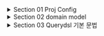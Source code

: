 <details>
<summary>Section 01 Proj Config </summary></summary>
<div markdown="1">

### build.gradle
```groovy
plugins {
	id 'java'
	id 'org.springframework.boot' version '3.0.0'
	id 'io.spring.dependency-management' version '1.1.0'
}

group = 'study'
version = '0.0.1-SNAPSHOT'
sourceCompatibility = '17'

configurations {
	compileOnly {
		extendsFrom annotationProcessor
	}
}

repositories {
	mavenCentral()
}

dependencies {
	implementation 'org.springframework.boot:spring-boot-starter-data-jpa'
	implementation 'org.springframework.boot:spring-boot-starter-web'
	compileOnly 'org.projectlombok:lombok'
	runtimeOnly 'com.h2database:h2'
	annotationProcessor 'org.projectlombok:lombok'
	testImplementation 'org.springframework.boot:spring-boot-starter-test'

	// Querydsl 추가
	implementation 'com.querydsl:querydsl-jpa:5.0.0:jakarta'
	annotationProcessor "com.querydsl:querydsl-apt:${dependencyManagement.importedProperties['querydsl.version']}:jakarta"
	annotationProcessor "jakarta.annotation:jakarta.annotation-api"
	annotationProcessor "jakarta.persistence:jakarta.persistence-api"

}

tasks.named('test') {
	useJUnitPlatform()
}
```
</div>
</details>


<details>
<summary>Section 02 domain model</summary></summary>
<div markdown="1">


![img.png](img.png)

</div>
</details>


<details>
<summary>Section 03 Querydsl 기본 문법</summary></summary>
<div markdown="1">

### JPQL 사용 예시
```java
    @Test
    public void startJPQL() throws Exception {
        Member findMember = em.createQuery("select m from Member m where m.username = :username", Member.class)
                .setParameter("username", "member1")
                .getSingleResult();
        assertThat(findMember.getUsername()).isEqualTo("member1");
     }
```

### Querydsl 사용 예시

```java
     @Test
     public void startQuerydsl() throws Exception {

         JPAQueryFactory queryFactory = new JPAQueryFactory(em);
         QMember m = new QMember("m");

         Member findMember = queryFactory
                 .select(m)
                 .from(m)
                 .where(m.username.eq("member1"))
                 .fetchOne();

         assertThat(findMember.getUsername()).isEqualTo("member1");

      }
```
- JPQL 실행 시점 오류, Querydsl 컴파일 오류
- JPQL 파라미터 바인딩 직접, Querydsl 파라미터 바인딩 자동처리
- JPAQueryFactory를 필드로 제공하면 동시성 문제는 어떻게 될까? 
  - 동시성 문제는 JPAQueryFactory를 생성할 때 제공하는 EntityManager에 달려있다.
  - 스프링 프레임워크는 여러 쓰레드에서 동시에 같은 EntityManager에 접근해도, 트랜잭션 마다 별도의 영속성 컨텍스트를 제공하기 때문에, 동시성 문제는 걱정하지 않아도 된다.

### 기본 Q-Type 활용
- Qtype이란 쿼리를 빌드하기 위한 타입
- Q클래스 인스턴스를 사용하는 2가지 방법

```java
QMember qMember = new QMember("m"); //별칭 직접 지정
Qmember qMember = Qmember.member; //기본 인스턴스 사용
```

### 검색 조건 쿼리
- Querydsl은 JPQL이 제공하는 모든 검색 조건을 제공한다.

```java
member.username.eq("member1") // username = 'member1'
member.username.ne("member1") //username != 'member1'
member.username.eq("member1").not() // username != 'member1'
member.username.isNotNull() //이름이 is not null
member.age.in(10, 20) // age in (10,20)
member.age.notIn(10, 20) // age not in (10, 20)
member.age.between(10,30) //between 10, 30
member.age.goe(30) // age >= 30
member.age.gt(30) // age > 30
member.age.loe(30) // age <= 30
member.age.lt(30) // age < 30
member.username.like("member%") //like 검색
member.username.contains("member") // like ‘%member%’ 검색
member.username.startsWith("member") //like ‘member%’ 검색
...
```

### AND 조건을 파라미터로 처리

```java 

    @Test
    public void searchAndParam() throws Exception {
        Member findMember = queryFactory
                .select(member)
                .from(member)
                .where(
                        member.username.eq("member1"),
                        member.age.eq(10)
                )
                .fetchOne();
        assertThat(findMember.getUsername()).isEqualTo("member1");
    }

```
- where()에 파라미터로 검색조건을 추가하면 AND조건이 추가됨
- 이 경우 null 값은 무시 -> 메서드 추출을 활용해서 동적 쿼리를 깔끔하게 만들 수 있음

### 결과 조회
- fetch(): 리스트 조회, 데이터 없으면 빈 리스트 반환
- fetchOne(): 단 건 조회
  - 결과가 없으면 null
  - 결과가 둘 이상이면 NonUniqueResultException
- fetchFirst(): limit(1).fetchOne()
- fetchResults(): 페이징 정보 포함, totalCount 쿼리 추가 실행
- fetchCount(): count 쿼리로 변경해서 수 조회

```java

    @Test
    public void resultFetch() throws Exception {
        //리스트 조회
        List<Member> fetch = queryFactory
                .select(member)
                .from(member)
                .fetch();
        //단건 조회
        Member fetchOne = queryFactory
                .selectFrom(member)
                .fetchOne();
        //limit(1) 조회
        Member fetchFirst = queryFactory
                .selectFrom(member)
                .fetchFirst();

        //fetchResults.getTotal() 제공 등등 페이징 관련 제공
        QueryResults<Member> fetchResults = queryFactory
                .selectFrom(member)
                .fetchResults();
        fetchResults.getTotal();
        fetchResults.getLimit();
        fetchResults.getOffset();

        //countQuery
        long total = queryFactory
                .selectFrom(member)
                .fetchCount();

    }

```
</div>
</details>